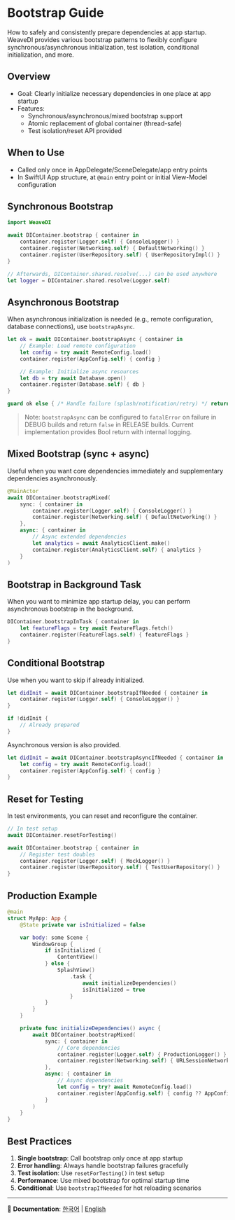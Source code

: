 # Bootstrap Guide

How to safely and consistently prepare dependencies at app startup. WeaveDI provides various bootstrap patterns to flexibly configure synchronous/asynchronous initialization, test isolation, conditional initialization, and more.

## Overview

- Goal: Clearly initialize necessary dependencies in one place at app startup
- Features:
  - Synchronous/asynchronous/mixed bootstrap support
  - Atomic replacement of global container (thread-safe)
  - Test isolation/reset API provided

## When to Use

- Called only once in AppDelegate/SceneDelegate/app entry points
- In SwiftUI App structure, at `@main` entry point or initial View-Model configuration

## Synchronous Bootstrap

```swift
import WeaveDI

await DIContainer.bootstrap { container in
    container.register(Logger.self) { ConsoleLogger() }
    container.register(Networking.self) { DefaultNetworking() }
    container.register(UserRepository.self) { UserRepositoryImpl() }
}

// Afterwards, DIContainer.shared.resolve(...) can be used anywhere
let logger = DIContainer.shared.resolve(Logger.self)
```

## Asynchronous Bootstrap

When asynchronous initialization is needed (e.g., remote configuration, database connections), use `bootstrapAsync`.

```swift
let ok = await DIContainer.bootstrapAsync { container in
    // Example: Load remote configuration
    let config = try await RemoteConfig.load()
    container.register(AppConfig.self) { config }

    // Example: Initialize async resources
    let db = try await Database.open()
    container.register(Database.self) { db }
}

guard ok else { /* Handle failure (splash/notification/retry) */ return }
```

> Note: `bootstrapAsync` can be configured to `fatalError` on failure in DEBUG builds and return `false` in RELEASE builds. Current implementation provides Bool return with internal logging.

## Mixed Bootstrap (sync + async)

Useful when you want core dependencies immediately and supplementary dependencies asynchronously.

```swift
@MainActor
await DIContainer.bootstrapMixed(
    sync: { container in
        container.register(Logger.self) { ConsoleLogger() }
        container.register(Networking.self) { DefaultNetworking() }
    },
    async: { container in
        // Async extended dependencies
        let analytics = await AnalyticsClient.make()
        container.register(AnalyticsClient.self) { analytics }
    }
)
```

## Bootstrap in Background Task

When you want to minimize app startup delay, you can perform asynchronous bootstrap in the background.

```swift
DIContainer.bootstrapInTask { container in
    let featureFlags = try await FeatureFlags.fetch()
    container.register(FeatureFlags.self) { featureFlags }
}
```

## Conditional Bootstrap

Use when you want to skip if already initialized.

```swift
let didInit = await DIContainer.bootstrapIfNeeded { container in
    container.register(Logger.self) { ConsoleLogger() }
}

if !didInit {
    // Already prepared
}
```

Asynchronous version is also provided.

```swift
let didInit = await DIContainer.bootstrapAsyncIfNeeded { container in
    let config = try await RemoteConfig.load()
    container.register(AppConfig.self) { config }
}
```

## Reset for Testing

In test environments, you can reset and reconfigure the container.

```swift
// In test setup
await DIContainer.resetForTesting()

await DIContainer.bootstrap { container in
    // Register test doubles
    container.register(Logger.self) { MockLogger() }
    container.register(UserRepository.self) { TestUserRepository() }
}
```

## Production Example

```swift
@main
struct MyApp: App {
    @State private var isInitialized = false

    var body: some Scene {
        WindowGroup {
            if isInitialized {
                ContentView()
            } else {
                SplashView()
                    .task {
                        await initializeDependencies()
                        isInitialized = true
                    }
            }
        }
    }

    private func initializeDependencies() async {
        await DIContainer.bootstrapMixed(
            sync: { container in
                // Core dependencies
                container.register(Logger.self) { ProductionLogger() }
                container.register(Networking.self) { URLSessionNetworking() }
            },
            async: { container in
                // Async dependencies
                let config = try? await RemoteConfig.load()
                container.register(AppConfig.self) { config ?? AppConfig.default }
            }
        )
    }
}
```

## Best Practices

1. **Single bootstrap**: Call bootstrap only once at app startup
2. **Error handling**: Always handle bootstrap failures gracefully
3. **Test isolation**: Use `resetForTesting()` in test setup
4. **Performance**: Use mixed bootstrap for optimal startup time
5. **Conditional**: Use `bootstrapIfNeeded` for hot reloading scenarios

---

📖 **Documentation**: [한국어](../ko.lproj/Bootstrap) | [English](Bootstrap)
